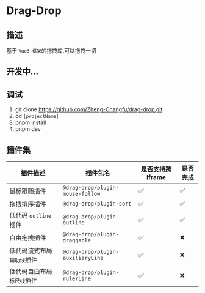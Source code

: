 # Drag-Drop
## 描述
基于 `Vue3 框架`的拖拽库,可以拖拽一切
## 开发中...
## 调试
1. git clone https://github.com/Zheng-Changfu/drag-drop.git
2. cd `[projectName]`
3. pnpm install
4. pnpm dev

## 插件集
| 插件描述 | 插件包名 |  是否支持跨Iframe | 是否完成 | 
| --- | --- | --- | --- |
| 鼠标跟随插件 | `@drag-drop/plugin-mouse-follow` | ✅ | ✅ | 
| 拖拽排序插件 | `@drag-drop/plugin-sort` | ✅ | ✅ | 
| 低代码 `outline` 插件 | `@drag-drop/plugin-outline` | ✅ | ✅ | 
| 自由拖拽插件 | `@drag-drop/plugin-draggable` | ✅ | ❌ | 
| 低代码流式布局`辅助线`插件 | `@drag-drop/plugin-auxiliaryLine` |✅ | ❌ | 
| 低代码自由布局`标尺线`插件 | `@drag-drop/plugin-rulerLine` | ✅ | ❌ | 
